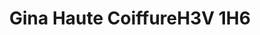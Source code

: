 ---
title: "Gina Haute CoiffureH3V 1H6"
url: /montreal/gina-haute-coiffureh3v-1h6/
shop: hairdresser
---